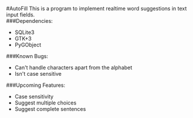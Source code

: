 #AutoFill
This is a program to implement realtime word suggestions in text input fields.<br />
###Dependencies:<br />
<ul>
<li>SQLite3</li>
<li>GTK+3</li>
<li>PyGObject</li>
</ul>
###Known Bugs:<br />
<ul>
<li>Can't handle characters apart from the alphabet</li>
<li>Isn't case sensitive</li>
</ul>
###Upcoming Features:
<ul>
<li>Case sensitivity</li>
<li>Suggest multiple choices</li>
<li>Suggest complete sentences</li>
</ul>
